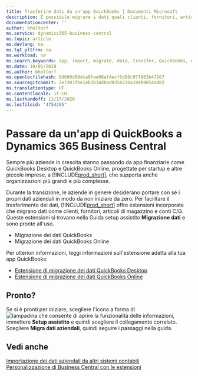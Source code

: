 ```yaml
---
title: Trasferire dati da un'app QuickBooks | Documenti Microsoft
description: È possibile migrare i dati quali clienti, fornitori, articoli in magazzino e conti C/G dalle app di QuickBooks a Business Central.
documentationcenter: ''
author: bholtorf
ms.service: dynamics365-business-central
ms.topic: article
ms.devlang: na
ms.tgt_pltfrm: na
ms.workload: na
ms.search.keywords: app, import, migrate, data, transfer, QuickBooks, customize
ms.date: 10/01/2020
ms.author: bholtorf
ms.openlocfilehash: 8d680d80dca8fae08ef4ecf5d88c97f983b47167
ms.sourcegitcommit: 2e7307fbe1eb3b34d0ad9356226a19409054a402
ms.translationtype: HT
ms.contentlocale: it-CH
ms.lasthandoff: 12/17/2020
ms.locfileid: "4754285"
---
```

# <a name="changing-from-a-quickbooks-app-to-dynamics-365-business-central"></a>Passare da un'app di QuickBooks a Dynamics 365 Business Central
Sempre più aziende in crescita stanno passando da app finanziarie come QuickBooks Desktop e QuickBooks Online, progettate per startup e altre piccole imprese, a [!INCLUDE[prod_short](includes/prod_short.md)], che supporta anche organizzazioni più grandi e più complesse. 

Durante la transizione, le aziende in genere desiderano portare con sé i propri dati aziendali in modo da non iniziare da zero. Per facilitare il trasferimento dei dati, [!INCLUDE[prod_short](includes/prod_short.md)] offre estensioni incorporate che migrano dati come clienti, fornitori, articoli di magazzino e conti C/G. Queste estensioni si trovano nella Guida setup assistito **Migrazione dati** e sono pronte all'uso.

* Migrazione dei dati QuickBooks 
* Migrazione dei dati QuickBooks Online

Per ulteriori informazioni, leggi informazioni sull'estensione adatta alla tua app QuickBooks:   

* [Estensione di migrazione dei dati QuickBooks Desktop](ui-extensions-quickbooks-data-migration.md)
* [Estensione di migrazione dei dati QuickBooks Online](ui-extensions-quickbooks-online-data-migration.md)

## <a name="ready-now"></a>Pronto?
Se si è pronti per iniziare, scegliere l'icona a forma di ![lampadina che consente di aprire la funzionalità delle informazioni](media/ui-search/search_small.png "Informazioni sull'operazione che si desidera eseguire"), immettere **Setup assistito** e quindi scegliere il collegamento correlato. Scegliere **Migra dati aziendali**, quindi seguire i passaggi nella guida.

## <a name="see-also"></a>Vedi anche
[Importazione dei dati aziendali da altri sistemi contabili](across-import-data-configuration-packages.md)  
[Personalizzazione di Business Central con le estensioni](ui-extensions.md)   
